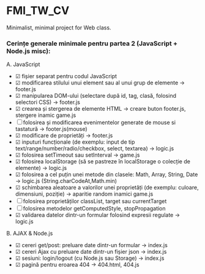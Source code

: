 # FMI_TW_CV

Minimalist, minimal project for Web class.

### Cerințe generale minimale pentru partea 2 (JavaScript + Node.js misc):

A. JavaScript
- &#9745; fișier separat pentru codul JavaScript
- &#9745; modificarea stilului unui element sau al unui grup de elemente -> footer.js
- &#9745; manipularea DOM-ului (selectare după id, tag, clasă, folosind selectori CSS) -> footer.js
- &#9745; crearea și stergerea de elemente HTML -> creare buton footer.js, stergere inamic game.js
- &#9744; folosirea și modificarea evenimentelor generate de mouse si tastatură -> footer.js(mouse)
- &#9745; modificare de proprietăți -> footer.js
- &#9745; inputuri funcționale (de exemplu: input de tip text/range/number/radio/checkbox, select, textarea) -> logic.js
- &#9745; folosirea setTimeout sau setInterval -> game.js
- &#9745; folosirea localStorage (să se pastreze în localStorage o colecție de elemente) -> logic.js
- &#9745; folosirea a cel puțin unei metode din clasele: Math, Array, String, Date -> logic.js (String.charCodeAt,Math.min)
- &#9745; schimbarea aleatoare a valorilor unei proprietăți (de exemplu: culoare, dimensiuni, poziție) -> aparitie random inamici game.js
- &#9744; folosirea proprietăților classList, target sau currentTarget
- &#9744; folosirea metodelor getComputedStyle, stopPropagation
- &#9745; validarea datelor dintr-un formular folosind expresii regulate -> logic.js

B. AJAX & Node.js
- &#9745; cereri get/post: preluare date dintr-un formular -> index.js
- &#9745; cereri Ajax cu preluare date dintr-un fișier json -> index.js
- &#9745; sesiuni: login/logout (cu Node.js sau Storage) -> index.js
- &#9745; pagină pentru eroarea 404 -> 404.html, 404.js